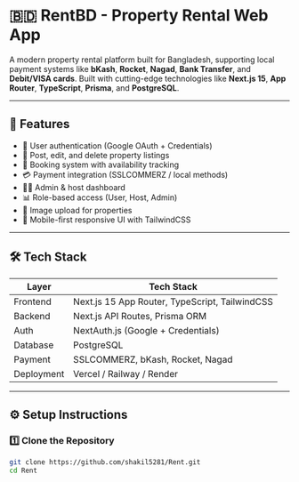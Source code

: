 # 🇧🇩 RentBD - Property Rental Web App

A modern property rental platform built for Bangladesh, supporting local payment systems like **bKash**, **Rocket**, **Nagad**, **Bank Transfer**, and **Debit/VISA cards**. Built with cutting-edge technologies like **Next.js 15**, **App Router**, **TypeScript**, **Prisma**, and **PostgreSQL**.

---

## 🚀 Features

- 🔐 User authentication (Google OAuth + Credentials)
- 🏡 Post, edit, and delete property listings
- 📅 Booking system with availability tracking
- 💳 Payment integration (SSLCOMMERZ / local methods)
- 🧑‍💼 Admin & host dashboard
- 📊 Role-based access (User, Host, Admin)
- 📸 Image upload for properties
- 📱 Mobile-first responsive UI with TailwindCSS

---

## 🛠️ Tech Stack

| Layer       | Tech Stack                                  |
|-------------|----------------------------------------------|
| Frontend    | Next.js 15 App Router, TypeScript, TailwindCSS |
| Backend     | Next.js API Routes, Prisma ORM               |
| Auth        | NextAuth.js (Google + Credentials)           |
| Database    | PostgreSQL                                   |
| Payment     | SSLCOMMERZ, bKash, Rocket, Nagad             |
| Deployment  | Vercel / Railway / Render                    |

---

## ⚙️ Setup Instructions

### 1️⃣ Clone the Repository

```bash
git clone https://github.com/shakil5281/Rent.git
cd Rent
